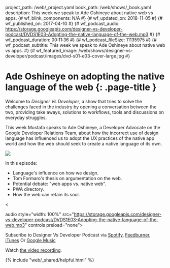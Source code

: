 project_path: /web/_project.yaml book_path: /web/shows/_book.yaml description: This week we speak to Ade Oshineye about native web vs apps. {# wf_blink_components: N/A #} {# wf_updated_on: 2018-11-05 #} {# wf_published_on: 2017-04-10 #} {# wf_podcast_audio: https://storage.googleapis.com/designer-vs-developer-podcast/DVDS1E03-Adopting-the-native-language-of-the-web.mp3 #} {# wf_podcast_duration: 00:11:36 #} {# wf_podcast_fileSize: 11135975 #} {# wf_podcast_subtitle: This week we speak to Ade Oshineye about native web vs apps. #} {# wf_featured_image: /web/shows/designer-vs-developer/podcast/images/dvd-s01-e03-cover-large.jpg #}

# Ade Oshineye on adopting the native language of the web {: .page-title }

Welcome to *Designer Vs Developer*, a show that tries to solve the challenges faced in the industry by opening a conversation between the two, providing take aways, solutions to workflows, tools and discussions on everyday struggles.

This week Mustafa speaks to Ade Oshineye, a Developer Advocate on the Google Developer Relations Team, about how the incorrect use of design language has influenced us to adopt the UX practices of the native app world and how the web should seek to create a native language of its own.

<img 
src="/web/shows/designer-vs-developer/podcast/images/dvd-s01-e03-cover.jpg" 
class="attempt-right" />

In this episode:

* Language's influence on how we design.
* Tom Formaro's thesis on argumentation on the web.
* Potential debate: "web apps vs. native web".
* PWA directory.
* How the web can retain its soul.

<

audio style="width: 100%" src="https://storage.googleapis.com/designer-vs-developer-podcast/DVDS1E03-Adopting-the-native-language-of-the-web.mp3" controls preload="none">

Subscribe to Designer Vs Developer Podcast via
<a href="http://bit.ly/mustafaOnSpotify">Spotify</a>,
<a href="https://goo.gl/USHXv8">Feedburner</a>, 
<a href="https://goo.gl/1E9U0G">iTunes</a> Or <a href="https://goo.gl/qCBlST"> Google Music</a>

Watch [ the video recording](https://www.youtube.com/playlist?list=PLNYkxOF6rcIC60856GnLEV5GQXMxc9ByJ).

{% include "web/_shared/helpful.html" %}